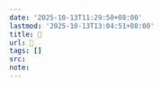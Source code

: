 ```yaml
---
date: '2025-10-13T11:29:50+08:00'
lastmod: '2025-10-13T13:04:51+08:00'
title: 󰣒
url: 󰣒
tags: []
src:
note:
---
```

